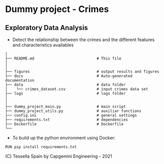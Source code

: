 # Dummy project - Crimes 
## Exploratory Data Analysis

* Detect the relationship between the crimes and the different features and characteristics availables


```
│
├── README.md                            # This file
│
│
├── figures                              # output results and figures      
├── docs                                 # Auto-generated documentation        
├── data                                 # data folder
│    └── crimes_dataset.csv              # input crimes data set 
├── logs                                 # logs folder 
│ 
│                              
├── dummy_project_main.py                # main script
├── dummy_project_utils.py               # auxiliar functions
├── config.ini                           # general settings
├── requirements.txt                     # dependencies
├── Dockerfile                           # Dockerfile 
└── 
```

* To build up the python environment using Docker:
```
RUN pip install requirements.txt
```


(C) Tessella Spain by Capgemini Engineering - 2021 
